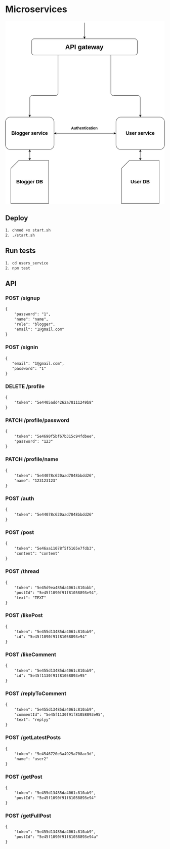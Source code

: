 # Microservices

![diagram](asserts/diagram.png?raw=true "Diagram")


## Deploy
```
1. chmod +x start.sh
2. ./start.sh
```
## Run tests
```
1. cd users_service
2. npm test
```

## API

### POST /signup
```
{
	"password": "1",
	"name": "name",
	"role": "blogger",
	"email": "1@gmail.com"
}
```
 
### POST /signin
 ```
{
	"email": "1@gmail.com",
	"password": "1"
}
```

### DELETE /profile
```
{
	"token": "5e4405add4262a78111249b8"
}
```
### PATCH /profile/password
```
{
	"token": "5e4690f5bf67b315c94fdbee",
	"password": "123"
}
```

### PATCH /profile/name
```
{
	"token": "5e44078c620aad7848bbdd26",
	"name": "123123123"
}
```

### POST /auth
```
{
	"token": "5e44078c620aad7848bbdd26"
}
```

### POST /post
```
{
	"token": "5e46aa11078f5f5165e7fdb3",
	"content": "content"
}
```

### POST /thread
```
{
	"token": "5e45d9ea485da4061c810abb",
	"postId": "5e45f1090f91f81058893e94",
	"text": "TEXT"
}
```

### POST /likePost
```
{
	"token": "5e455d13485da4061c810ab9",
	"id": "5e45f1090f91f81058893e94"
}
```

### POST /likeComment
```
{
	"token": "5e455d13485da4061c810ab9",
	"id": "5e45f1130f91f81058893e95"
}
```

### POST /replyToComment
```
{
	"token": "5e455d13485da4061c810ab9",
	"commentId": "5e45f1130f91f81058893e95",
	"text": "replyy"
}
```

### POST /getLatestPosts
```
{
	"token": "5e4546720e3a4925a708ac3d",
	"name": "user2"
}
```
### POST /getPost
```
{
	"token": "5e455d13485da4061c810ab9",
	"postId": "5e45f1090f91f81058893e94"
}
```

### POST /getFullPost
```
{
	"token": "5e455d13485da4061c810ab9",
	"postId": "5e45f1090f91f81058893e94a"
}
```
